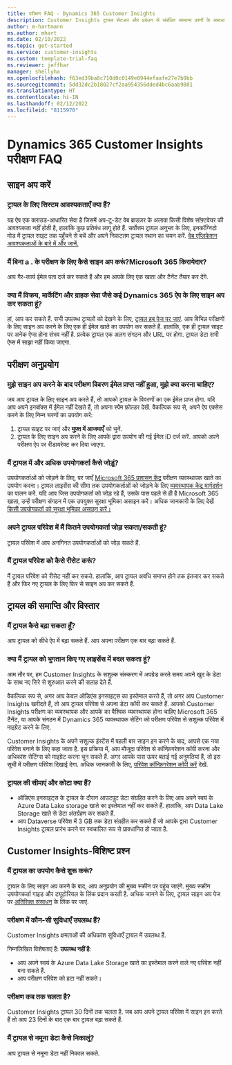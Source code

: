 ```yaml
---
title: परीक्षण FAQ - Dynamics 365 Customer Insights
description: Customer Insights ट्रायल सेटअप और प्रबंधन से संबंधित सामान्य प्रश्नों के समाधान. प्लेटफ़ॉर्म और ऐप-विशिष्ट समस्याओं को हल करने का तरीका जानें.
author: m-hartmann
ms.author: mhart
ms.date: 02/10/2022
ms.topic: get-started
ms.service: customer-insights
ms.custom: template-trial-faq
ms.reviewer: jeffhar
manager: shellyha
ms.openlocfilehash: f63ed39ba8c710d0c0149e0944efaafe27e7b9bb
ms.sourcegitcommit: 5dd32dc2b18027cf2aa954356dded4bc6aab9801
ms.translationtype: HT
ms.contentlocale: hi-IN
ms.lasthandoff: 02/12/2022
ms.locfileid: "8115970"
---
```

# <a name="dynamics-365-customer-insights-trial-faq"></a>Dynamics 365 Customer Insights परीक्षण FAQ

## <a name="sign-up"></a>साइन अप करें

### <a name="what-are-the-system-requirements-for-the-trial"></a>ट्रायल के लिए सिस्टम आवश्यकताएँ क्या हैं?

यह ऐप एक क्लाउड-आधारित सेवा है जिसमें अप-टू-डेट वेब ब्राउज़र के अलावा किसी विशेष सॉफ़्टवेयर की आवश्यकता नहीं होती है, हालांकि कुछ प्रतिबंध लागू होते हैं. सर्वोत्तम ट्रायल अनुभव के लिए, इनकॉग्निटो मोड में ट्रायल साइट तक पहुँचने से बचें और अपने निकटतम ट्रायल स्थान का चयन करें. [वेब एप्लिकेशन आवश्यकताओं के बारे में और जानें.](/power-platform/admin/web-application-requirements)

### <a name="how-do-i-sign-up-for-the-trial-without-a-microsoft-365-tenant"></a>मैं बिना a . के परीक्षण के लिए कैसे साइन अप करूं?Microsoft 365 किरायेदार?

आप गैर-कार्य ईमेल पता दर्ज कर सकते हैं और हम आपके लिए एक खाता और टैनेंट तैयार कर देंगे.

### <a name="can-i-sign-up-for-multiple-dynamics-365-apps-such-as-sales-marketing-and-customer-service"></a>क्या मैं विक्रय, मार्केटिंग और ग्राहक सेवा जैसे कई Dynamics 365 ऐप के लिए साइन अप कर सकता हूं?

हां, आप कर सकते हैं. सभी उपलब्ध ट्रायलों को देखने के लिए, [ट्रायल हब पेज पर जाएं](https://dynamics.microsoft.com/dynamics-365-free-trial). आप विभिन्न परीक्षणों के लिए साइन अप करने के लिए एक ही ईमेल खाते का उपयोग कर सकते हैं. हालांकि, एक ही ट्रायल साइट पर अनेक ऐप्स होना संभव नहीं है. प्रत्येक ट्रायल एक अलग संगठन और URL पर होगा. ट्रायल डेटा सभी ऐप्स में साझा नहीं किया जाएगा.

## <a name="trial-app"></a>परीक्षण अनुप्रयोग

### <a name="i-didnt-receive-the-trial-details-email-after-signing-up-what-should-i-do"></a>मुझे साइन अप करने के बाद परीक्षण विवरण ईमेल प्राप्त नहीं हुआ, मुझे क्या करना चाहिए?

जब आप ट्रायल के लिए साइन अप करते हैं, तो आपको ट्रायल के विवरणों का एक ईमेल प्राप्त होगा. यदि आप अपने इनबॉक्स में ईमेल नहीं देखते हैं, तो अपना स्पैम फ़ोल्डर देखें. वैकल्पिक रूप से, अपने ऐप एक्सेस करने के लिए निम्न चरणों का उपयोग करें:

1. ट्रायल साइट पर जाएं और **मुफ़्त में आजमाएँ** को चुनें.
1. ट्रायल के लिए साइन अप करने के लिए आपके द्वारा उपयोग की गई ईमेल ID दर्ज करें. आपको अपने परीक्षण ऐप पर रीडायरेक्ट कर दिया जाएगा.

### <a name="how-do-i-add-more-users-to-a-trial"></a>मैं ट्रायल में और अधिक उपयोगकर्ता कैसे जोड़ूं?

उपयोगकर्ताओं को जोड़ने के लिए, पर जाएँ [Microsoft 365 प्रशासन केंद्र](https://admin.microsoft.com) परीक्षण व्यवस्थापक खाते का उपयोग करना। ट्रायल लाइसेंस की सीमा तक उपयोगकर्ताओं को जोड़ने के लिए [व्यवस्थापक केंद्र मार्गदर्शन](/microsoft-365/admin/add-users/add-users) का पालन करें. यदि आप जिस उपयोगकर्ता को जोड़ रहे हैं, उसके पास पहले से ही है Microsoft 365 खाता, उन्हें परीक्षण संगठन में एक उपयुक्त सुरक्षा भूमिका असाइन करें। अधिक जानकारी के लिए देखें [किसी उपयोगकर्ता को सुरक्षा भूमिका असाइन करें।](/power-platform/admin/create-users-assign-online-security-roles#assign-a-security-role-to-a-user)

### <a name="how-many-users-can-i-add-to-my-trial-environment"></a>अपने ट्रायल परिवेश में मैं कितने उपयोगकर्ता जोड़ सकता/सकती हूं?

ट्रायल परिवेश में आप अनगिनत उपयोगकर्ताओं को जोड़ सकते हैं.

### <a name="how-do-i-reset-the-trial-environment"></a>मैं ट्रायल परिवेश को कैसे रीसेट करूं?

मैं ट्रायल परिवेश को रीसेट नहीं कर सकते. हालांकि, आप ट्रायल अवधि समाप्त होने तक इंतजार कर सकते हैं और फिर नए ट्रायल के लिए फिर से साइन अप कर सकते हैं.

## <a name="trial-expiration-and-extension"></a>ट्रायल की समाप्ति और विस्तार

### <a name="how-do-i-extend-the-trial"></a>मैं ट्रायल कैसे बढ़ा सकता हूँ?

आप ट्रायल को सीधे ऐप में बढ़ा सकते हैं. आप अपना परीक्षण एक बार बढ़ा सकते हैं.

### <a name="can-i-convert-the-trial-to-a-paid-license"></a>क्या मैं ट्रायल को भुगतान किए गए लाइसेंस में बदल सकता हूं?

आम तौर पर, हम Customer Insights के सशुल्क संस्करण में अपग्रेड करते समय अपने खुद के डेटा के साथ नए सिरे से शुरुआत करने की सलाह देते हैं. 

वैकल्पिक रूप से, अगर आप केवल ऑडिएंस इनसाइट्स का इस्तेमाल करते हैं, तो अगर आप Customer Insights खरीदते हैं, तो आप ट्रायल परिवेश से अपना डेटा कॉपी कर सकते हैं. आपको Customer Insights परीक्षण का व्यवस्थापक और आपके का वैश्विक व्यवस्थापक होना चाहिए Microsoft 365 टैनेंट, या आपके संगठन में Dynamics 365 व्यवस्थापक सेटिंग को परीक्षण परिवेश से सशुल्क परिवेश में माइग्रेट करने के लिए. 

Customer Insights के अपने सशुल्क इंस्टेंस में पहली बार साइन इन करने के बाद, आपसे एक नया परिवेश बनाने के लिए कहा जाता है. इस प्रक्रिया में, आप मौजूदा परिवेश से कॉन्फ़िगरेशन कॉपी करना और अधिकांश सेटिंग्स को माइग्रेट करना चुन सकते हैं. अगर आपके पास ऊपर बताई गई अनुमतियां हैं, तो इस सूची में परीक्षण परिवेश दिखाई देगा. अधिक जानकारी के लिए, [परिवेश कॉन्फ़िगरेशन कॉपी करें](audience-insights/manage-environments.md#copy-the-environment-configuration) देखें.

### <a name="what-are-the-trial-limits-and-quotas"></a>ट्रायल की सीमाएं और कोटा क्या हैं?

- ऑडिएंस इनसाइट्स के ट्रायल के दौरान आउटपुट डेटा संग्रहित करने के लिए आप अपने स्वयं के Azure Data Lake storage खाते का इस्तेमाल नहीं कर सकते हैं. हालांकि, आप Data Lake Storage खाते से डेटा अंतर्ग्रहण कर सकते हैं.
- आप Dataverse परिवेश में 3 GB तक डेटा संग्रहीत कर सकते हैं जो आपके द्वारा Customer Insights ट्रायल प्रारंभ करने पर स्वचालित रूप से प्रावधानित हो जाता है.

## <a name="customer-insights-specific-questions"></a>Customer Insights-विशिष्ट प्रश्न

### <a name="how-do-i-start-using-the-trial"></a>मैं ट्रायल का उपयोग कैसे शुरू करूं?

ट्रायल के लिए साइन अप करने के बाद, आप अनुप्रयोग की मुख्य स्क्रीन पर पहुंच जाएंगे. मुख्य स्क्रीन उपयोगकर्ता गाइड और ट्यूटोरियल के लिंक प्रदान करती है. अधिक जानने के लिए, ट्रायल साइन अप पेज पर [अतिरिक्त संसाधन](trial-signup.md#additional-resources) के लिंक पर जाएं.

### <a name="what-features-are-available-in-the-trial"></a>परीक्षण में कौन-सी सुविधाएँ उपलब्ध हैं?

Customer Insights क्षमताओं की अधिकांश सुविधाएँ ट्रायल में उपलब्ध हैं.

निम्नलिखित विशेषताएं हैं: **उपलब्ध नहीं है**: 
- आप अपने स्वयं के Azure Data Lake Storage खाते का इस्तेमाल करने वाले नए परिवेश नहीं बना सकते हैं.
- आप परीक्षण परिवेश को हटा नहीं सकते। 

### <a name="how-long-does-the-trial-last"></a>परीक्षण कब तक चलता है?

Customer Insights ट्रायल 30 दिनों तक चलता है. जब आप अपने ट्रायल परिवेश में साइन इन करते हैं तो आप 23 दिनों के बाद एक बार ट्रायल बढ़ा सकते हैं.

### <a name="how-do-i-remove-sample-data-from-the-trial"></a>मैं ट्रायल से नमूना डेटा कैसे निकालूं?

आप ट्रायल से नमूना डेटा नहीं निकाल सकते.
